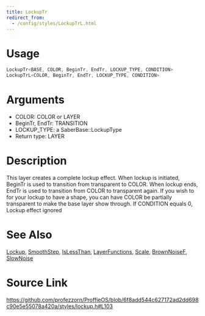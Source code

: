 ```yaml
---
title: LockupTr
redirect_from:
  - /config/styles/LockupTrL.html
---
```


# Usage
```cpp
LockupTr<BASE, COLOR, BeginTr, EndTr, LOCKUP_TYPE, CONDITION>
LockupTrL<COLOR, BeginTr, EndTr, LOCKUP_TYPE, CONDITION>
```

# Arguments
 * COLOR: COLOR or LAYER
 * BeginTr, EndTr: TRANSITION
 * LOCKUP_TYPE: a SaberBase::LockupType
 * Return type: LAYER

# Description
This layer creates a complete lockup effect.
When lockup is initiated, BeginTr is used to transition from transparent
to COLOR. When lockup ends, EndTr is used to transition from COLOR to
transparent again. If you wish to for your lockup to have a shape, you
can have COLOR be partially transparent to make the base layer show through.
If CONDITION equals 0, Lockup effect ignored

# See Also
[Lockup](/config/styles/Lockup.html), [SmoothStep](/config/functions/SmoothStep.html), [IsLessThan](/config/functions/IsLessThan.html), [LayerFunctions](/config/functions/LayerFunctions.html), [Scale](/config/functions/Scale.html), [BrownNoiseF](/config/functions/BrownNoiseF.html), [SlowNoise](/config/functions/SlowNoise.html)

# Source Link
https://github.com/profezzorn/ProffieOS/blob/6f8add544c627172ad2dd698c90e5e55078a420a/styles/lockup.h#L103
